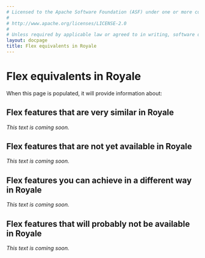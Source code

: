 ```yaml
---
# Licensed to the Apache Software Foundation (ASF) under one or more contributor license agreements.  See the NOTICE file distributed with this work for additional information regarding copyright ownership. The ASF licenses this file to You under the Apache License, Version 2.0 (the "License"); you may not use this file except in compliance with the License.  You may obtain a copy of the License at
# 
# http://www.apache.org/licenses/LICENSE-2.0
# 
# Unless required by applicable law or agreed to in writing, software distributed under the License is distributed on an "AS IS" BASIS, WITHOUT WARRANTIES OR CONDITIONS OF ANY KIND, either express or implied. See the License for the specific language governing permissions and limitations under the License.
layout: docpage
title: Flex equivalents in Royale
---
```

# Flex equivalents in Royale
When this page is populated, it will provide information about:

## Flex features that are very similar in Royale
_This text is coming soon._

## Flex features that are not yet available in Royale
_This text is coming soon._

## Flex features you can achieve in a different way in Royale
_This text is coming soon._

## Flex features that will probably not be available in Royale
_This text is coming soon._
